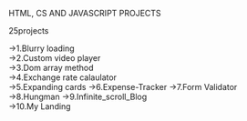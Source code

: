 HTML, CS AND JAVASCRIPT PROJECTS

25projects

->1.Blurry loading     
->2.Custom video player  
->3.Dom array method  
->4.Exchange rate calaulator  	
->5.Expanding cards	
->6.Expense-Tracker	
->7.Form Validator	
->8.Hungman	
->9.Infinite_scroll_Blog	
->10.My Landing			
